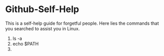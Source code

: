 # Github-Self-Help

This is a self-help guide for forgetful people. Here lies the commands that you searched to assist you in Linux.

1. ls -a
2. echo $PATH
3.
